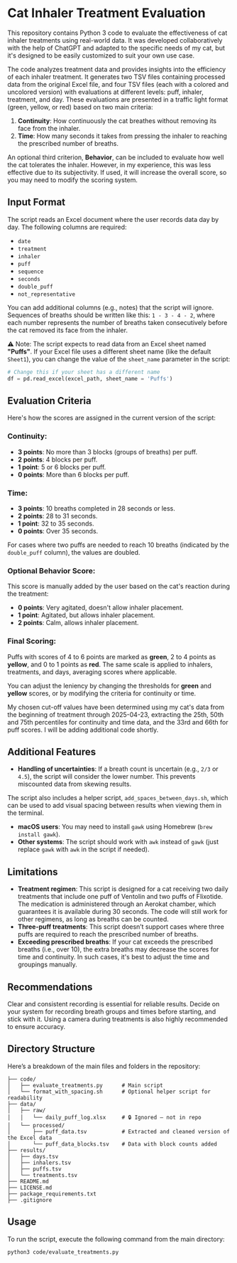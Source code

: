 # Cat Inhaler Treatment Evaluation

This repository contains Python 3 code to evaluate the effectiveness of cat inhaler treatments using real-world data. It was developed collaboratively with the help of ChatGPT and adapted to the specific needs of my cat, but it's designed to be easily customized to suit your own use case.

The code analyzes treatment data and provides insights into the efficiency of each inhaler treatment. It generates two TSV files containing processed data from the original Excel file, and four TSV files (each with a colored and uncolored version) with evaluations at different levels: puff, inhaler, treatment, and day. These evaluations are presented in a traffic light format (green, yellow, or red) based on two main criteria:

1. **Continuity**: How continuously the cat breathes without removing its face from the inhaler.
2. **Time**: How many seconds it takes from pressing the inhaler to reaching the prescribed number of breaths.

An optional third criterion, **Behavior**, can be included to evaluate how well the cat tolerates the inhaler. However, in my experience, this was less effective due to its subjectivity. If used, it will increase the overall score, so you may need to modify the scoring system.

## Input Format

The script reads an Excel document where the user records data day by day. The following columns are required:

- `date`
- `treatment`
- `inhaler`
- `puff`
- `sequence`
- `seconds`
- `double_puff`
- `not_representative`

You can add additional columns (e.g., notes) that the script will ignore. Sequences of breaths should be written like this: `1 - 3 - 4 - 2`, where each number represents the number of breaths taken consecutively before the cat removed its face from the inhaler.

⚠️ Note:
The script expects to read data from an Excel sheet named **"Puffs"**. If your Excel file uses a different sheet name (like the default `Sheet1`), you can change the value of the `sheet_name` parameter in the script:

```python
# Change this if your sheet has a different name
df = pd.read_excel(excel_path, sheet_name = 'Puffs')
```

## Evaluation Criteria

Here's how the scores are assigned in the current version of the script:

### Continuity:
- **3 points**: No more than 3 blocks (groups of breaths) per puff.
- **2 points**: 4 blocks per puff.
- **1 point**: 5 or 6 blocks per puff.
- **0 points**: More than 6 blocks per puff.

### Time:
- **3 points**: 10 breaths completed in 28 seconds or less.
- **2 points**: 28 to 31 seconds.
- **1 point**: 32 to 35 seconds.
- **0 points**: Over 35 seconds.

For cases where two puffs are needed to reach 10 breaths (indicated by the `double_puff` column), the values are doubled.

### Optional Behavior Score:
This score is manually added by the user based on the cat's reaction during the treatment:

- **0 points**: Very agitated, doesn't allow inhaler placement.
- **1 point**: Agitated, but allows inhaler placement.
- **2 points**: Calm, allows inhaler placement.

### Final Scoring:
Puffs with scores of 4 to 6 points are marked as **green**, 2 to 4 points as **yellow**, and 0 to 1 points as **red**. The same scale is applied to inhalers, treatments, and days, averaging scores where applicable.

You can adjust the leniency by changing the thresholds for **green** and **yellow** scores, or by modifying the criteria for continuity or time.

My chosen cut-off values have been determined using my cat's data from the beginning of treatment through 2025-04-23, extracting the 25th, 50th and 75th percentiles for continuity and time data, and the 33rd and 66th for puff scores. I will be adding additional code shortly.

## Additional Features

- **Handling of uncertainties**: If a breath count is uncertain (e.g., `2/3` or `4.5`), the script will consider the lower number. This prevents miscounted data from skewing results.

The script also includes a helper script, `add_spaces_between_days.sh`, which can be used to add visual spacing between results when viewing them in the terminal. 
- **macOS users**: You may need to install `gawk` using Homebrew (`brew install gawk`).
- **Other systems**: The script should work with `awk` instead of `gawk` (just replace `gawk` with `awk` in the script if needed).

## Limitations

- **Treatment regimen**: This script is designed for a cat receiving two daily treatments that include one puff of Ventolin and two puffs of Flixotide. The medication is administered through an Aerokat chamber, which guarantees it is available during 30 seconds. The code will still work for other regimens, as long as breaths can be counted.
- **Three-puff treatments**: This script doesn’t support cases where three puffs are required to reach the prescribed number of breaths.
- **Exceeding prescribed breaths**: If your cat exceeds the prescribed breaths (i.e., over 10), the extra breaths may decrease the scores for time and continuity. In such cases, it's best to adjust the time and groupings manually.

## Recommendations

Clear and consistent recording is essential for reliable results. Decide on your system for recording breath groups and times before starting, and stick with it. Using a camera during treatments is also highly recommended to ensure accuracy.

## Directory Structure

Here’s a breakdown of the main files and folders in the repository:

```treatment_evaluation/
├── code/
│   ├── evaluate_treatments.py      # Main script
│   └── format_with_spacing.sh      # Optional helper script for readability
├── data/
│   ├── raw/
│   │   └── daily_puff_log.xlsx     # 🔒 Ignored — not in repo
│   └── processed/
│       ├── puff_data.tsv           # Extracted and cleaned version of the Excel data
│       └── puff_data_blocks.tsv    # Data with block counts added       
├── results/
│   ├── days.tsv
│   ├── inhalers.tsv
│   ├── puffs.tsv
│   └── treatments.tsv
├── README.md
├── LICENSE.md
├── package_requirements.txt
├── .gitignore
```

## Usage

To run the script, execute the following command from the main directory:

```bash
python3 code/evaluate_treatments.py
```
